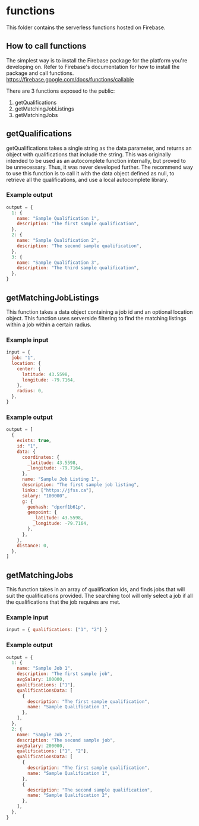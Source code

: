 # functions

This folder contains the serverless functions hosted on Firebase.

## How to call functions

The simplest way is to install the Firebase package for the platform you're developing on. Refer to Firebase's documentation for how to install the package and call functions.
https://firebase.google.com/docs/functions/callable

There are 3 functions exposed to the public:

1. getQualifications
1. getMatchingJobListings
1. getMatchingJobs

## getQualifications

getQualifications takes a single string as the data parameter, and returns an object with qualifications that include the string. This was originally intended to be used as an autocomplete function internally, but proved to be unnecessary. Thus, it was never developed further. The recommend way to use this function is to call it with the data object defined as null, to retrieve all the qualifications, and use a local autocomplete library.

### Example output

```js
output = {
  1: {
    name: "Sample Qualification 1",
    description: "The first sample qualification",
  },
  2: {
    name: "Sample Qualification 2",
    description: "The second sample qualification",
  },
  3: {
    name: "Sample Qualification 3",
    description: "The third sample qualification",
  },
}
```

## getMatchingJobListings

This function takes a data object containing a job id and an optional location object. This function uses serverside filtering to find the matching listings within a job within a certain radius.

### Example input

```js
input = {
  job: "1",
  location: {
    center: {
      latitude: 43.5598,
      longitude: -79.7164,
    },
    radius: 0,
  },
}
```

### Example output

```js
output = [
  {
    exists: true,
    id: "1",
    data: {
      coordinates: {
        _latitude: 43.5598,
        _longitude: -79.7164,
      },
      name: "Sample Job Listing 1",
      description: "The first sample job listing",
      links: ["https://jfss.ca"],
      salary: "100000",
      g: {
        geohash: "dpxrf1b61p",
        geopoint: {
          _latitude: 43.5598,
          _longitude: -79.7164,
        },
      },
    },
    distance: 0,
  },
]
```

## getMatchingJobs

This function takes in an array of qualification ids, and finds jobs that will suit the qualifications provided. The searching tool will only select a job if all the qualifications that the job requires are met.

### Example input

```js
input = { qualifications: ["1", "2"] }
```

### Example output

```js
output = {
  1: {
    name: "Sample Job 1",
    description: "The first sample job",
    avgSalary: 100000,
    qualifications: ["1"],
    qualificationsData: [
      {
        description: "The first sample qualification",
        name: "Sample Qualification 1",
      },
    ],
  },
  2: {
    name: "Sample Job 2",
    description: "The second sample job",
    avgSalary: 200000,
    qualifications: ["1", "2"],
    qualificationsData: [
      {
        description: "The first sample qualification",
        name: "Sample Qualification 1",
      },
      {
        description: "The second sample qualification",
        name: "Sample Qualification 2",
      },
    ],
  },
}
```

